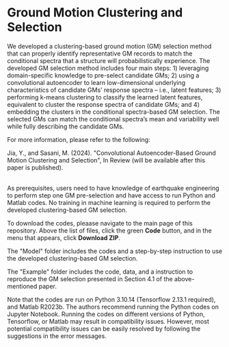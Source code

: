 # Ground Motion Clustering and Selection 
We developed a clustering-based ground motion (GM) selection method that can properly identify representative GM records to match the conditional spectra that a structure will probabilistically experience. The developed GM selection method includes four main steps: 1) leveraging domain-specific knowledge to pre-select candidate GMs; 2) using a convolutional autoencoder to learn low-dimensional underlying characteristics of candidate GMs’ response spectra – i.e., latent features; 3) performing k-means clustering to classify the learned latent features, equivalent to cluster the response spectra of candidate GMs; and 4) embedding the clusters in the conditional spectra-based GM selection. The selected GMs can match the conditional spectra’s mean and variability well while fully describing the candidate GMs.

For more information, please refer to the following:

Jia, Y., and Sasani, M. (2024). "Convolutional Autoencoder-Based Ground Motion Clustering and Selection", In Review (will be available after this paper is published). 
<br/><br/>

As prerequisites, users need to have knowledge of earthquake engineering to perform step one GM pre-selection and have access to run Python and Matlab codes. No training in machine learning is required to perform the developed clustering-based GM selection. 

To download the codes, pleaase navigate to the main page of this repository. Above the list of files, click the green **Code** button, and in the menu that appears, click **Download ZIP**. 

The "Model" folder includes the codes and a step-by-step instruction to use the developed clustering-based GM selection. 

The "Example" folder includes the code, data, and a instruction to reproduce the GM selection presented in Section 4.1 of the above-mentioned paper.

Note that the codes are run on Python 3.10.14 (Tensorflow 2.13.1 required), and Matlab R2023b. The authors recommend running the Python codes on Jupyter Notebook. Running the codes on different versions of Python, Tensorflow, or Matlab may result in compatibility issues. However, most potential compatibility issues can be easily resolved by following the suggestions in the error messages.
